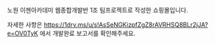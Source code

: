 노원 이젠아카데미 웹종합개발반 1조 팀프로젝트로 작성한 쇼핑몰입니다.

자세한 사항은 https://1drv.ms/u/s!AsSeNGKizpfZgZ8rAVRHSQ8BLr2jJA?e=OV0TyK  에서 개발완료 보고서를 확인해주세요.

